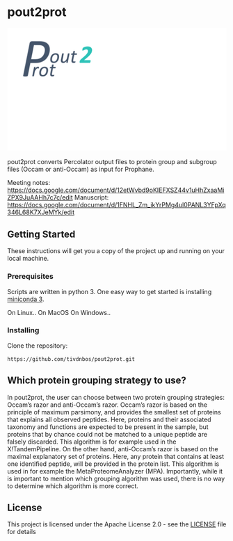 # pout2prot

![](logo.png)

pout2prot converts Percolator output files to protein group and subgroup files (Occam or anti-Occam) as input for Prophane. 

Meeting notes: https://docs.google.com/document/d/12etWvbd9oKIEFXSZ44v1uHhZxaaMiZPX9JuAAHh7c7c/edit
Manuscript: https://docs.google.com/document/d/1FNHL_Zm_ikYrPMg4ul0PANL3YFpXq346L68K7XJeMYk/edit

## Getting Started

These instructions will get you a copy of the project up and running on your local machine.

### Prerequisites

Scripts are written in python 3. One easy way to get started is installing 
[miniconda 3](https://docs.conda.io/en/latest/miniconda.html).

On Linux..
On MacOS
On Windows..

### Installing

Clone the repository: 

```shell script
https://github.com/tivdnbos/pout2prot.git
```

## Which protein grouping strategy to use?

In pout2prot, the user can choose between two protein grouping strategies: Occam’s razor and anti-Occam’s razor. Occam’s razor is based on the principle of maximum parsimony, and provides the smallest set of proteins that explains all observed peptides. Here, proteins and their associated taxonomy and functions are expected to be present in the sample, but proteins that by chance could not be matched to a unique peptide are falsely discarded. This algorithm is for example used in the X!TandemPipeline. On the other hand, anti-Occam’s razor is based on the maximal explanatory set of proteins. Here, any protein that contains at least one identified peptide, will be provided in the protein list. This algorithm is used in for example the MetaProteomeAnalyzer (MPA). Importantly, while it is important to mention which grouping algorithm was used, there is no way to determine which algorithm is more correct.

## License

This project is licensed under the Apache License 2.0 - see the [LICENSE](LICENSE) file for details

